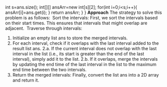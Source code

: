 int s=ans.size();
int[][] ansArr=new int[s][2];
for(int i=0;i<s;i++){
ansArr[i]=ans.get(i);
}
return ansArr;
}
}
​
**Approach**
The strategy to solve this problem is as follows:
​
Sort the intervals: First, we sort the intervals based on their start times. This ensures that intervals that might overlap are adjacent.
​
Traverse through intervals:
​
1. Initialize an empty list ans to store the merged intervals.
2. For each interval, check if it overlaps with the last interval added to the result list ans.
2.a. If the current interval does not overlap with the last interval in the list (i.e., its start is greater than the end of the last interval), simply add it to the list.
2.b. If it overlaps, merge the intervals by updating the end time of the last interval in the list to the maximum end time between the two intervals.
3. Return the merged intervals: Finally, convert the list ans into a 2D array and return it.